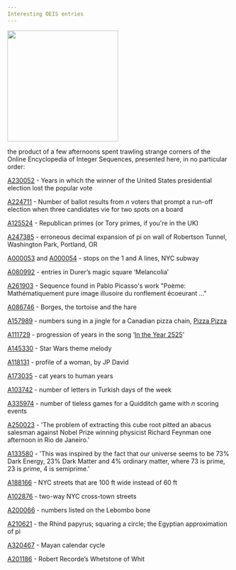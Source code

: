 ```yaml
---
Interesting OEIS entries
---
```

<img src="https://upload.wikimedia.org/wikipedia/commons/f/ff/OEIS_icon.png" width="250" height="250" />

the product of a few afternoons spent trawling strange corners of the Online Encyclopedia of Integer Sequences, presented here, in no particular order: 

[A230052](http://oeis.org/history?seq=A230052) - Years in which the winner of the United States presidential election lost the popular vote

[A224711](http://oeis.org/history?seq=A224711) - Number of ballot results from *n* voters that prompt a run-off election when three candidates vie for two spots on a board

[A125524](http://oeis.org/A125524) - Republican primes (or Tory primes, if you're in the UK)

[A247385](http://oeis.org/A247385) - erroneous decimal expansion of pi on wall of Robertson Tunnel, Washington Park, Portland, OR

[A000053](http://oeis.org/history?seq=) and [A000054](http://oeis.org/history?seq=) - stops on the 1 and A lines, NYC subway

[A080992](http://oeis.org/history?seq=A080992) - entries in Durer’s magic square ‘Melancolia’

[A261903](http://oeis.org/history?seq=A261903) - Sequence found in Pablo Picasso's work "Poème: Mathématiquement pure image illusoire du ronflement écoeurant ..."	

[A086746](http://oeis.org/history?seq=A086746) - Borges, the tortoise and the hare

[A157989](http://oeis.org/history?seq=A157989) - numbers sung in a jingle for a Canadian pizza chain, [Pizza Pizza](https://www.youtube.com/watch?v=uEXbdWQ-_UI)

[A111729](http://oeis.org/history?seq=A111729) - progression of years in the song ‘[In the Year 2525](https://www.youtube.com/watch?v=yesyhQkYrQM)’	

[A145330](http://oeis.org/history?seq=A145330) - Star Wars theme melody

[A118131](http://oeis.org/history?seq=A118131) - profile of a woman, by JP David

[A173035](http://oeis.org/history?seq=A173035) - cat years to human years

[A103742](http://oeis.org/history?seq=A103742) - number of letters in Turkish days of the week

[A335974](http://oeis.org/history?seq=A335974) - number of tieless games for a Quidditch game with *n* scoring events

[A250023](http://oeis.org/history?seq=A250023) - 'The problem of extracting this cube root pitted an abacus salesman against Nobel Prize winning physicist Richard Feynman one afternoon in Rio de Janeiro.'

[A133580](http://oeis.org/history?seq=A133580) - 'This was inspired by the fact that our universe seems to be 73% Dark Energy, 23% Dark Matter and 4% ordinary matter, where 73 is prime, 23 is prime, 4 is semiprime.'

[A188166](http://oeis.org/history?seq=A188166) - NYC streets that are 100 ft wide instead of 60 ft

[A102876](http://oeis.org/history?seq=A102876) - two-way NYC cross-town streets

[A200066](http://oeis.org/history?seq=A200066) - numbers listed on the Lebombo bone

[A210621](http://oeis.org/history?seq=A210621) - the Rhind papyrus; squaring a circle; the Egyptian approximation of pi

[A320467](http://oeis.org/history?seq=A320467) - Mayan calendar cycle

[A201186](http://oeis.org/history?seq=A201186) - Robert Recorde’s Whetstone of Whit

